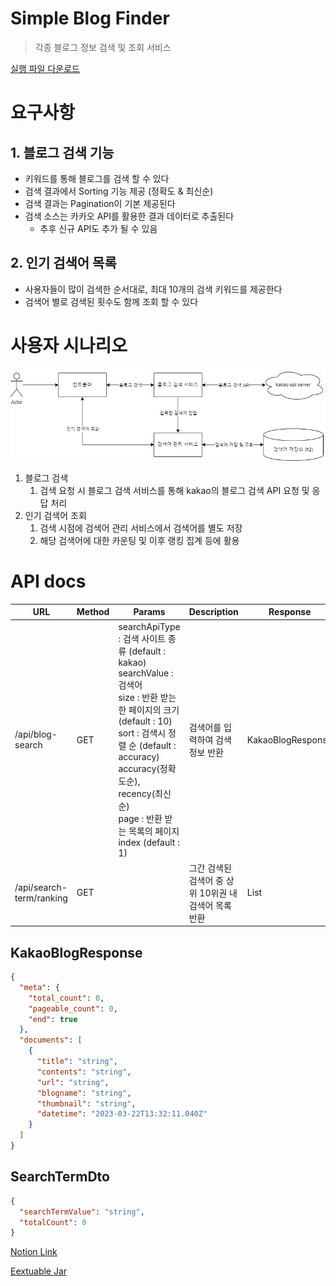 # Simple Blog Finder

> 각종 블로그 정보 검색 및 조회 서비스
> 

[실행 파일 다운로드](https://github.com/GuardJo/Simple-Blog-Finder/raw/main/executable-jar/simple-blog-finder-1.0.0-SNAPSHOT.jar)

# 요구사항

## 1. 블로그 검색 기능

- 키워드를 통해 블로그를 검색 할 수 있다
- 검색 결과에서 Sorting 기능 제공 (정확도 & 최신순)
- 검색 결과는 Pagination이 기본 제공된다
- 검색 소스는 카카오 API를 활용한 결과 데이터로 추출된다
    - 추후 신규 API도 추가 될 수 있음

## 2. 인기 검색어 목록

- 사용자들이 많이 검색한 순서대로, 최대 10개의 검색 키워드를 제공한다
- 검색어 별로 검색된 횟수도 함께 조회 할 수 있다

# 사용자 시나리오

![UML](document/simple-blog-finder-uml.png)

1. 블로그 검색
    1. 검색 요청 시 블로그 검색 서비스를 통해 kakao의 블로그 검색 API 요청 및 응답 처리
2. 인기 검색어 조회
    1. 검색 시점에 검색어 관리 서비스에서 검색어를 별도 저장
    2. 해당 검색어에 대한 카운팅 및 이후 랭킹 집계 등에 활용

# API docs

| URL | Method | Params | Description | Response |
| --- | --- | --- | --- | --- |
| /api/blog-search | GET | searchApiType : 검색 사이트 종류 (default : kakao)<br>searchValue : 검색어<br>size : 반환 받는 한 페이지의 크기 (default : 10)<br>sort : 검색시 정렬 순 (default : accuracy)<br><t>accuracy(정확도순), recency(최신순)<br>page : 반환 받는 목록의 페이지 index (default : 1) | 검색어를 입력하여 검색 정보 반환 | KakaoBlogResponse |
| /api/search-term/ranking | GET |  | 그간 검색된 검색어 중 상위 10위권 내 검색어 목록 반환 | List<SearchTermDto> |

## KakaoBlogResponse

```json
{
  "meta": {
    "total_count": 0,
    "pageable_count": 0,
    "end": true
  },
  "documents": [
    {
      "title": "string",
      "contents": "string",
      "url": "string",
      "blogname": "string",
      "thumbnail": "string",
      "datetime": "2023-03-22T13:32:11.040Z"
    }
  ]
}
```

## SearchTermDto

```json
{
  "searchTermValue": "string",
  "totalCount": 0
}
```

[Notion Link](https://trapezoidal-curiosity-d38.notion.site/Simple-Blog-Finder-26c6ff3d51ee47eb8107a68270824f21)

[Eextuable Jar](executable-jar/simple-blog-finder-1.0.0-SNAPSHOT.jar)

